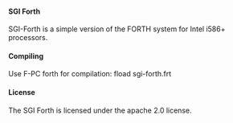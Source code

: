 
#### SGI Forth

SGI-Forth is a simple version of the FORTH system for Intel i586+ processors.

#### Compiling

Use F-PC forth for compilation: fload sgi-forth.frt
    
#### License

The SGI Forth is licensed under the apache 2.0 license.

